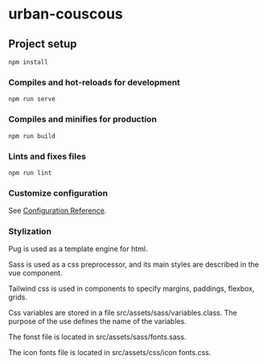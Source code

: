 # urban-couscous

## Project setup
```
npm install
```

### Compiles and hot-reloads for development
```
npm run serve
```

### Compiles and minifies for production
```
npm run build
```

### Lints and fixes files
```
npm run lint
```

### Customize configuration
See [Configuration Reference](https://cli.vuejs.org/config/).

### Stylization
Pug is used as a template engine for html.

Sass is used as a css preprocessor, and its main styles are described in the vue component.

Tailwind css is used in components to specify margins, paddings, flexbox, grids.

Сss variables are stored in a file src/assets/sass/variables.class. The purpose of the use defines the name of the variables.

The fonst file is located in src/assets/sass/fonts.sass.

The icon fonts file is located in src/assets/css/icon fonts.css.